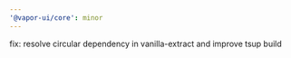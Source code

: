 ```yaml
---
'@vapor-ui/core': minor
---
```


fix: resolve circular dependency in vanilla-extract and improve tsup build
